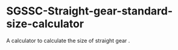 # SGSSC-Straight-gear-standard-size-calculator
A calculator to calculate the size of straight gear . 

